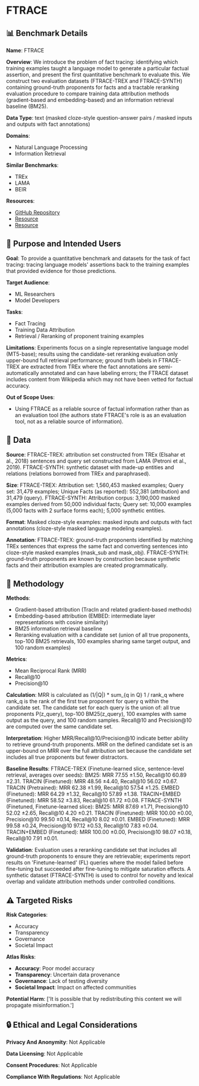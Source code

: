 # FTRACE

## 📊 Benchmark Details

**Name**: FTRACE

**Overview**: We introduce the problem of fact tracing: identifying which training examples taught a language model to generate a particular factual assertion, and present the first quantitative benchmark to evaluate this. We construct two evaluation datasets (FTRACE-TREX and FTRACE-SYNTH) containing ground-truth proponents for facts and a tractable reranking evaluation procedure to compare training data attribution methods (gradient-based and embedding-based) and an information retrieval baseline (BM25).

**Data Type**: text (masked cloze-style question-answer pairs / masked inputs and outputs with fact annotations)

**Domains**:
- Natural Language Processing
- Information Retrieval

**Similar Benchmarks**:
- TREx
- LAMA
- BEIR

**Resources**:
- [GitHub Repository](https://github.com/ekinakyurek/influence)
- [Resource](https://huggingface.co/datasets/ekinakyurek/ftrace)
- [Resource](https://arxiv.org/abs/2205.11482)

## 🎯 Purpose and Intended Users

**Goal**: To provide a quantitative benchmark and datasets for the task of fact tracing: tracing language models' assertions back to the training examples that provided evidence for those predictions.

**Target Audience**:
- ML Researchers
- Model Developers

**Tasks**:
- Fact Tracing
- Training Data Attribution
- Retrieval / Reranking of proponent training examples

**Limitations**: Experiments focus on a single representative language model (MT5-base); results using the candidate-set reranking evaluation only upper-bound full retrieval performance; ground truth labels in FTRACE-TREX are extracted from TREx where the fact annotations are semi-automatically annotated and can have labeling errors; the FTRACE dataset includes content from Wikipedia which may not have been vetted for factual accuracy.

**Out of Scope Uses**:
- Using FTRACE as a reliable source of factual information rather than as an evaluation tool (the authors state FTRACE's role is as an evaluation tool, not as a reliable source of information).

## 💾 Data

**Source**: FTRACE-TREX: attribution set constructed from TREx (Elsahar et al., 2018) sentences and query set constructed from LAMA (Petroni et al., 2019). FTRACE-SYNTH: synthetic dataset with made-up entities and relations (relations borrowed from TREx and paraphrased).

**Size**: FTRACE-TREX: Attribution set: 1,560,453 masked examples; Query set: 31,479 examples; Unique Facts (as reported): 552,381 (attribution) and 31,479 (query). FTRACE-SYNTH: Attribution corpus: 3,190,000 masked examples derived from 50,000 individual facts; Query set: 10,000 examples (5,000 facts with 2 surface forms each); 5,000 synthetic entities.

**Format**: Masked cloze-style examples: masked inputs and outputs with fact annotations (cloze-style masked language modeling examples).

**Annotation**: FTRACE-TREX: ground-truth proponents identified by matching TREx sentences that express the same fact and converting sentences into cloze-style masked examples (mask_sub and mask_obj). FTRACE-SYNTH: ground-truth proponents are known by construction because synthetic facts and their attribution examples are created programmatically.

## 🔬 Methodology

**Methods**:
- Gradient-based attribution (TracIn and related gradient-based methods)
- Embedding-based attribution (EMBED: intermediate layer representations with cosine similarity)
- BM25 information retrieval baseline
- Reranking evaluation with a candidate set (union of all true proponents, top-100 BM25 retrievals, 100 examples sharing same target output, and 100 random examples)

**Metrics**:
- Mean Reciprocal Rank (MRR)
- Recall@10
- Precision@10

**Calculation**: MRR is calculated as (1/|Q|) * sum_{q in Q} 1 / rank_q where rank_q is the rank of the first true proponent for query q within the candidate set. The candidate set for each query is the union of: all true proponents P(z_query), top-100 BM25(z_query), 100 examples with same output as the query, and 100 random samples. Recall@10 and Precision@10 are computed over the same candidate set.

**Interpretation**: Higher MRR/Recall@10/Precision@10 indicate better ability to retrieve ground-truth proponents. MRR on the defined candidate set is an upper-bound on MRR over the full attribution set because the candidate set includes all true proponents but fewer distractors.

**Baseline Results**: FTRACE-TREX (Finetune-learned slice, sentence-level retrieval, averages over seeds): BM25: MRR 77.55 ±1.50, Recall@10 60.89 ±2.31. TRACIN (Finetuned): MRR 48.56 ±4.40, Recall@10 56.02 ±0.67. TRACIN (Pretrained): MRR 62.38 ±1.99, Recall@10 57.54 ±1.25. EMBED (Finetuned): MRR 64.29 ±1.32, Recall@10 57.89 ±1.38. TRACIN+EMBED (Finetuned): MRR 58.52 ±3.83, Recall@10 61.72 ±0.08. FTRACE-SYNTH (Finetuned, Finetune-learned slice): BM25: MRR 87.69 ±1.71, Precision@10 52.02 ±2.65, Recall@10 4.20 ±0.21. TRACIN (Finetuned): MRR 100.00 ±0.00, Precision@10 99.50 ±0.14, Recall@10 8.02 ±0.01. EMBED (Finetuned): MRR 99.58 ±0.24, Precision@10 97.12 ±0.53, Recall@10 7.83 ±0.04. TRACIN+EMBED (Finetuned): MRR 100.00 ±0.00, Precision@10 98.07 ±0.18, Recall@10 7.91 ±0.01.

**Validation**: Evaluation uses a reranking candidate set that includes all ground-truth proponents to ensure they are retrievable; experiments report results on 'Finetune-learned' (FL) queries where the model failed before fine-tuning but succeeded after fine-tuning to mitigate saturation effects. A synthetic dataset (FTRACE-SYNTH) is used to control for novelty and lexical overlap and validate attribution methods under controlled conditions.

## ⚠️ Targeted Risks

**Risk Categories**:
- Accuracy
- Transparency
- Governance
- Societal Impact

**Atlas Risks**:
- **Accuracy**: Poor model accuracy
- **Transparency**: Uncertain data provenance
- **Governance**: Lack of testing diversity
- **Societal Impact**: Impact on affected communities

**Potential Harm**: ['It is possible that by redistributing this content we will propagate misinformation.']

## 🔒 Ethical and Legal Considerations

**Privacy And Anonymity**: Not Applicable

**Data Licensing**: Not Applicable

**Consent Procedures**: Not Applicable

**Compliance With Regulations**: Not Applicable
